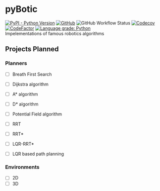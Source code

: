 # pyBotic
[![PyPI - Python Version](https://img.shields.io/pypi/pyversions/pybotic)](https://pypi.org/project/pybotic/)  [![GitHub](https://img.shields.io/github/license/robo-bootcamp/pyBotic)](https://github.com/robo-bootcamp/pyBotic/blob/master/LICENSE) ![GitHub Workflow Status](https://img.shields.io/github/workflow/status/robo-bootcamp/pyBotic/Main)  [![Codecov](https://img.shields.io/codecov/c/github/robo-bootcamp/pyBotic)](https://codecov.io/gh/robo-bootcamp/pyBotic)  [![CodeFactor](https://www.codefactor.io/repository/github/robo-bootcamp/pybotic/badge)](https://www.codefactor.io/repository/github/robo-bootcamp/pybotic)   [![Language grade: Python](https://img.shields.io/lgtm/grade/python/g/robo-bootcamp/pyBotic.svg?logo=lgtm&logoWidth=18)](https://lgtm.com/projects/g/robo-bootcamp/pyBotic/context:python)      
Impelementations of famous robotics algorithms

## Projects Planned

### Planners

- [ ] Breath First Search            
- [ ] Dijkstra algorithm                            
- [ ] A* algorithm            
- [ ] D* algorithm            
- [ ] Potential Field algorithm            
- [ ] RRT            
- [ ] RRT*            
- [ ] LQR-RRT*            
- [ ] LQR based path planning            


### Environments
- [ ] 2D             
- [ ] 3D
